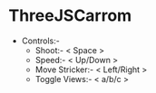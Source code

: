 # ThreeJSCarrom
- Controls:-
    - Shoot:- < Space >
    - Speed:- < Up/Down >
    - Move Stricker:- < Left/Right >
    - Toggle Views:- < a/b/c >